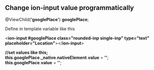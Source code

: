 ## Change ion-input value programmatically

@ViewChild(**'googlePlace'**) **googlePlace**;

Define in template variable like this

<**ion-input #googlePlace class="rounded-inp single-inp" type="text" placeholder="Location"**\></**ion-input**\>

**//set values like this;  
this**.**googlePlace**.**\_native**.**nativeElement**.**value** \= **''**;  
**this**.**googlePlace**.**value** \= **''**;